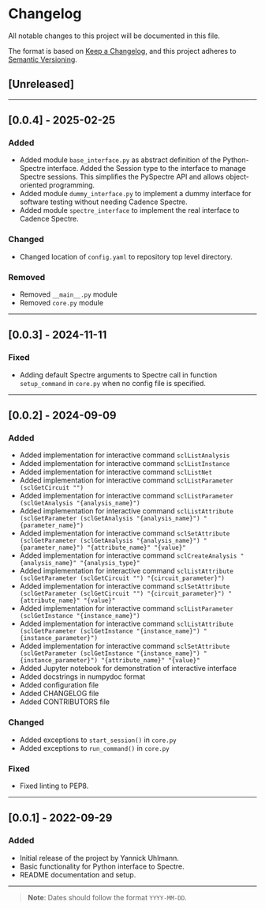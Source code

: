 # Changelog

All notable changes to this project will be documented in this file.

The format is based on [Keep a Changelog](https://keepachangelog.com/en/1.0.0/), and this project adheres to [Semantic Versioning](https://semver.org/spec/v2.0.0.html).

## [Unreleased]

---

## [0.0.4] - 2025-02-25
### Added
- Added module `base_interface.py` as abstract definition of the Python-Spectre interface. Added the Session type to the interface to manage Spectre sessions. This simplifies the PySpectre API and allows object-oriented programming.
- Added module `dummy_interface.py` to implement a dummy interface for software testing without needing Cadence Spectre.
- Added module `spectre_interface` to implement the real interface to Cadence Spectre.

### Changed
- Changed location of `config.yaml` to repository top level directory.

### Removed
- Removed `__main__.py` module 
- Removed `core.py` module

---

## [0.0.3] - 2024-11-11
### Fixed
- Adding default Spectre arguments to Spectre call in function `setup_command` in `core.py` when no config file is specified. 

---

## [0.0.2] - 2024-09-09
### Added
- Added implementation for interactive command `sclListAnalysis`
- Added implementation for interactive command `sclListInstance`
- Added implementation for interactive command `sclListNet`
- Added implementation for interactive command `sclListParameter (sclGetCircuit "")`
- Added implementation for interactive command `sclListParameter (sclGetAnalysis "{analysis_name}")`
- Added implementation for interactive command `sclListAttribute (sclGetParameter (sclGetAnalysis "{analysis_name}") "{parameter_name}")`
- Added implementation for interactive command `sclSetAttribute (sclGetParameter (sclGetAnalysis "{analysis_name}") "{parameter_name}") "{attribute_name}" "{value}"`
- Added implementation for interactive command `sclCreateAnalysis "{analysis_name}" "{analysis_type}"`
- Added implementation for interactive command `sclListAttribute (sclGetParameter (sclGetCircuit "") "{circuit_parameter}")`
- Added implementation for interactive command `sclSetAttribute (sclGetParameter (sclGetCircuit "") "{circuit_parameter}") "{attribute_name}" "{value}"`
- Added implementation for interactive command `sclListParameter (sclGetInstance "{instance_name}")`
- Added implementation for interactive command `sclListAttribute (sclGetParameter (sclGetInstance "{instance_name}") "{instance_parameter}")`
- Added implementation for interactive command `sclSetAttribute (sclGetParameter (sclGetInstance "{instance_name}") "{instance_parameter}") "{attribute_name}" "{value}"`
- Added Jupyter notebook for demonstration of interactive interface
- Added docstrings in numpydoc format
- Added configuration file
- Added CHANGELOG file
- Added CONTRIBUTORS file

### Changed
- Added exceptions to `start_session()` in `core.py`
- Added exceptions to `run_command()` in `core.py`

### Fixed
- Fixed linting to PEP8.

---

## [0.0.1] - 2022-09-29
### Added
- Initial release of the project by Yannick Uhlmann.
- Basic functionality for Python interface to Spectre.
- README documentation and setup.

---

> **Note**: Dates should follow the format `YYYY-MM-DD`.


